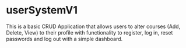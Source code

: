# userSystemV1
This is a basic CRUD Application that allows users to alter courses (Add, Delete, View) to their profile with functionality to register, log in, reset passwords and log out with a simple dashboard.
